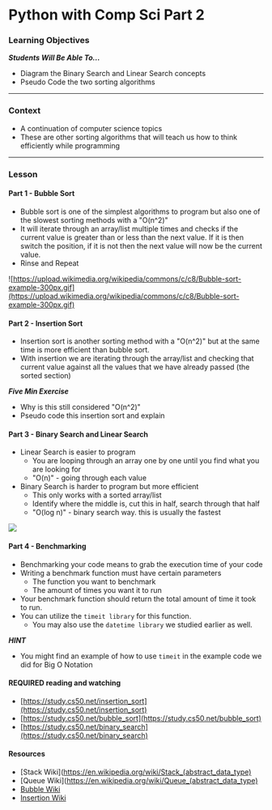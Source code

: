 # Python with Comp Sci Part 2

### Learning Objectives 
***Students Will Be Able To...***

* Diagram the Binary Search and Linear Search concepts
* Pseudo Code the two sorting algorithms

---
### Context

* A continuation of computer science topics
* These are other sorting algorithms that will teach us how to think efficiently while programming

---
### Lesson


#### Part 1 - Bubble Sort

* Bubble sort is one of the simplest algorithms to program but also one of the slowest sorting methods with a "O(n^2)"
* It will iterate through an array/list multiple times and checks if the current value is greater than or less than the next value. If it is then switch the position, if it is not then the next value will now be the current value. 
* Rinse and Repeat

![https://upload.wikimedia.org/wikipedia/commons/c/c8/Bubble-sort-example-300px.gif](https://upload.wikimedia.org/wikipedia/commons/c/c8/Bubble-sort-example-300px.gif)


#### Part 2 - Insertion Sort

* Insertion sort is another sorting method with a "O(n^2)" but at the same time is more efficient than bubble sort. 
* With insertion we are iterating through the array/list and checking that current value against all the values that we have already passed (the sorted section)

***Five Min Exercise***

* Why is this still considered "O(n^2)"
* Pseudo code this insertion sort and explain


#### Part 3 - Binary Search and Linear Search

* Linear Search is easier to program
    * You are looping through an array one by one until you find what you are looking for
    * "O(n)" - going through each value
* Binary Search is harder to program but more efficient
    * This only works with a sorted array/list  
    * Identify where the middle is, cut this in half, search through that half
    * "O(log n)" - binary search way. this is usually the fastest


![](https://upload.wikimedia.org/wikipedia/commons/0/0f/Insertion-sort-example-300px.gif)

#### Part 4 - Benchmarking

* Benchmarking your code means to grab the execution time of your code
* Writing a benchmark function must have certain parameters
	* The function you want to benchmark
	* The amount of times you want it to run
* Your benchmark function should return the total amount of time it took to run.
* You can utilize the `timeit library` for this function.
	* You may also use the `datetime library` we studied earlier as well.  

***HINT***

* You might find an example of how to use `timeit` in the example code we did for Big O Notation

#### REQUIRED reading and watching

* [https://study.cs50.net/insertion_sort](https://study.cs50.net/insertion_sort)
* [https://study.cs50.net/bubble_sort](https://study.cs50.net/bubble_sort)
* [https://study.cs50.net/binary_search](https://study.cs50.net/binary_search)

#### Resources

* [Stack Wiki](https://en.wikipedia.org/wiki/Stack_(abstract_data_type)
* [Queue Wiki](https://en.wikipedia.org/wiki/Queue_(abstract_data_type)
* [Bubble Wiki](https://en.wikipedia.org/wiki/Bubble_sort)
* [Insertion Wiki](https://en.wikipedia.org/wiki/Insertion_sort)
